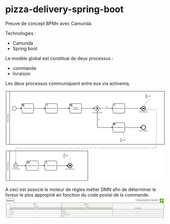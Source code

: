 # pizza-delivery-spring-boot

Preuve de concept BPMn avec Camunda.

Technologies :
- Camunda
- Spring boot


Le modèle global est constitué de deux processus :
- commande
- livraison

Les deux processus communiquent entre eux via activemq.

![alt text](https://github.com/frederik78/pizza-delivery-spring-boot/blob/master/pizza-order.jpeg "BPMn pizza delivery")

A ceci est associé le moteur de règles métier DMN afin de déterminer le livreur le plus approprié en fonction du code postal de la commande.
![alt text](https://github.com/frederik78/pizza-delivery-spring-boot/blob/master/delivery_rules.png "DMN delivery rules")

